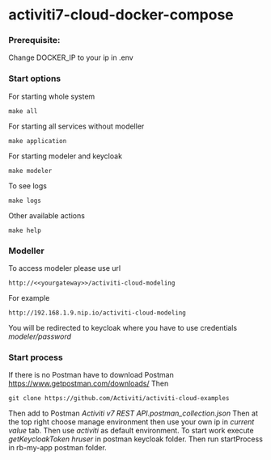 # activiti7-cloud-docker-compose

### Prerequisite:
Change DOCKER_IP to your ip in .env

### Start options
For starting whole system
```
make all
```
For starting all services without modeller 
```
make application 
```

For starting modeler and keycloak
```
make modeler
```

To see logs 
```
make logs 
```

Other available actions
```
make help
```

### Modeller 
To access modeler please use url
```
http://<<yourgateway>>/activiti-cloud-modeling
```
For example
```
http://192.168.1.9.nip.io/activiti-cloud-modeling
```
You will be redirected to keycloak where you have to use credentials *modeler/password* 

### Start process 
If there is no Postman have to download Postman https://www.getpostman.com/downloads/
Then 
```
git clone https://github.com/Activiti/activiti-cloud-examples
```
Then add to Postman _Activiti v7 REST API.postman_collection.json_
Then at the top right choose manage environment then use your own ip in _current value_ tab. Then use _activiti_ as default environment. 
To start work execute _getKeycloakToken hruser_ in postman keycloak folder.
Then run startProcess in rb-my-app postman folder.




